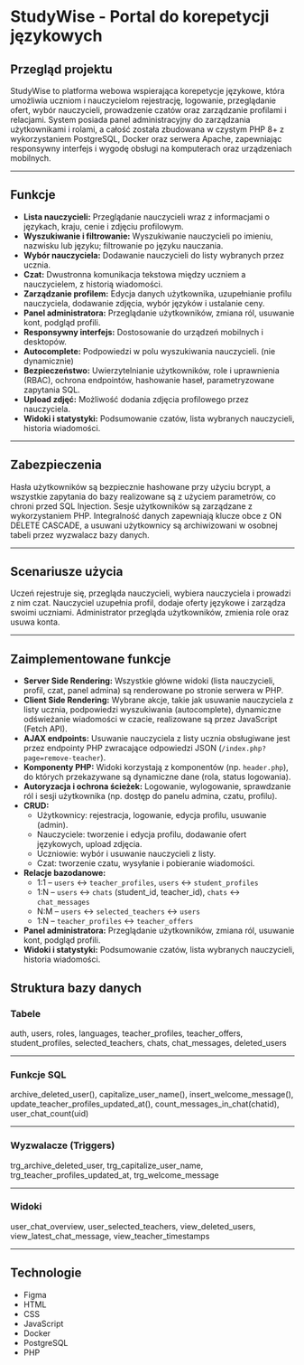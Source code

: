# StudyWise - Portal do korepetycji językowych

## Przegląd projektu

StudyWise to platforma webowa wspierająca korepetycje językowe, która umożliwia uczniom i nauczycielom rejestrację, logowanie, przeglądanie ofert, wybór nauczycieli, prowadzenie czatów oraz zarządzanie profilami i relacjami. System posiada panel administracyjny do zarządzania użytkownikami i rolami, a całość została zbudowana w czystym PHP 8+ z wykorzystaniem PostgreSQL, Docker oraz serwera Apache, zapewniając responsywny interfejs i wygodę obsługi na komputerach oraz urządzeniach mobilnych.

---

## Funkcje

- **Lista nauczycieli:** Przeglądanie nauczycieli wraz z informacjami o językach, kraju, cenie i zdjęciu profilowym.
- **Wyszukiwanie i filtrowanie:** Wyszukiwanie nauczycieli po imieniu, nazwisku lub języku; filtrowanie po języku nauczania.
- **Wybór nauczyciela:** Dodawanie nauczycieli do listy wybranych przez ucznia.
- **Czat:** Dwustronna komunikacja tekstowa między uczniem a nauczycielem, z historią wiadomości.
- **Zarządzanie profilem:** Edycja danych użytkownika, uzupełnianie profilu nauczyciela, dodawanie zdjęcia, wybór języków i ustalanie ceny.
- **Panel administratora:** Przeglądanie użytkowników, zmiana ról, usuwanie kont, podgląd profili.
- **Responsywny interfejs:** Dostosowanie do urządzeń mobilnych i desktopów.
- **Autocomplete:** Podpowiedzi w polu wyszukiwania nauczycieli. (nie dynamicznie)
- **Bezpieczeństwo:** Uwierzytelnianie użytkowników, role i uprawnienia (RBAC), ochrona endpointów, hashowanie haseł, parametryzowane zapytania SQL.
- **Upload zdjęć:** Możliwość dodania zdjęcia profilowego przez nauczyciela.
- **Widoki i statystyki:** Podsumowanie czatów, lista wybranych nauczycieli, historia wiadomości.

---

## Zabezpieczenia

Hasła użytkowników są bezpiecznie hashowane przy użyciu bcrypt, a wszystkie zapytania do bazy realizowane są z użyciem parametrów, co chroni przed SQL Injection. Sesje użytkowników są zarządzane z wykorzystaniem PHP. Integralność danych zapewniają klucze obce z ON DELETE CASCADE, a usuwani użytkownicy są archiwizowani w osobnej tabeli przez wyzwalacz bazy danych.

---

## Scenariusze użycia

Uczeń rejestruje się, przegląda nauczycieli, wybiera nauczyciela i prowadzi z nim czat. Nauczyciel uzupełnia profil, dodaje oferty językowe i zarządza swoimi uczniami. Administrator przegląda użytkowników, zmienia role oraz usuwa konta.

---

## Zaimplementowane funkcje

- **Server Side Rendering:** Wszystkie główne widoki (lista nauczycieli, profil, czat, panel admina) są renderowane po stronie serwera w PHP.
- **Client Side Rendering:** Wybrane akcje, takie jak usuwanie nauczyciela z listy ucznia, podpowiedzi wyszukiwania (autocomplete), dynamiczne odświeżanie wiadomości w czacie, realizowane są przez JavaScript (Fetch API).
- **AJAX endpoints:** Usuwanie nauczyciela z listy ucznia obsługiwane jest przez endpointy PHP zwracające odpowiedzi JSON (`/index.php?page=remove-teacher`).
- **Komponenty PHP:** Widoki korzystają z komponentów (np. `header.php`), do których przekazywane są dynamiczne dane (rola, status logowania).
- **Autoryzacja i ochrona ścieżek:** Logowanie, wylogowanie, sprawdzanie ról i sesji użytkownika (np. dostęp do panelu admina, czatu, profilu).
- **CRUD:** 
  - Użytkownicy: rejestracja, logowanie, edycja profilu, usuwanie (admin).
  - Nauczyciele: tworzenie i edycja profilu, dodawanie ofert językowych, upload zdjęcia.
  - Uczniowie: wybór i usuwanie nauczycieli z listy.
  - Czat: tworzenie czatu, wysyłanie i pobieranie wiadomości.
- **Relacje bazodanowe:**
  - 1:1 – `users` ↔ `teacher_profiles`, `users` ↔ `student_profiles`
  - 1:N – `users` ↔ `chats` (student_id, teacher_id), `chats` ↔ `chat_messages`
  - N:M – `users` ↔ `selected_teachers` ↔ `users`
  - 1:N – `teacher_profiles` ↔ `teacher_offers`
- **Panel administratora:** Przeglądanie użytkowników, zmiana ról, usuwanie kont, podgląd profili.
- **Widoki i statystyki:** Podsumowanie czatów, lista wybranych nauczycieli, historia wiadomości.

## Struktura bazy danych

### Tabele

auth, users, roles, languages, teacher_profiles, teacher_offers, student_profiles, selected_teachers, chats, chat_messages, deleted_users

---

### Funkcje SQL

archive_deleted_user(), capitalize_user_name(), insert_welcome_message(), update_teacher_profiles_updated_at(), count_messages_in_chat(chatid), user_chat_count(uid)

---

### Wyzwalacze (Triggers)

trg_archive_deleted_user, trg_capitalize_user_name, trg_teacher_profiles_updated_at, trg_welcome_message

---

### Widoki

user_chat_overview, user_selected_teachers, view_deleted_users, view_latest_chat_message, view_teacher_timestamps

---

## Technologie

- Figma
- HTML
- CSS
- JavaScript
- Docker
- PostgreSQL
- PHP


